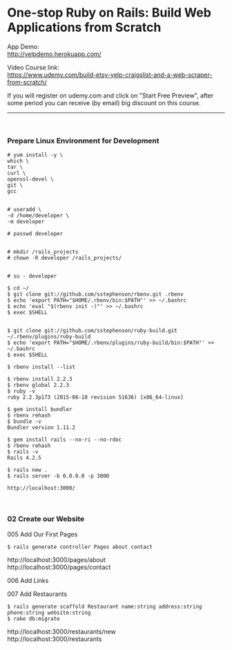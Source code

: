 # One-stop Ruby on Rails: Build Web Applications from Scratch

App Demo:  
http://yelpdemo.herokuapp.com/

Video Course link:  
https://www.udemy.com/build-etsy-yelp-craigslist-and-a-web-scraper-from-scratch/

If you will register on udemy.com and click on "Start Free Preview", аfter some period you can receive (by email) big discount on this course.

____


<br/>

### Prepare Linux Environment for Development

    # yum install -y \
    which \
    tar \
    curl \
    openssl-devel \
    git \
    gcc


    # useradd \
    -d /home/developer \
    -m developer

    # passwd developer


    # mkdir /rails_projects
    # chown -R developer /rails_projects/


    # su - developer

    $ cd ~/
    $ git clone git://github.com/sstephenson/rbenv.git .rbenv
    $ echo 'export PATH="$HOME/.rbenv/bin:$PATH"' >> ~/.bashrc
    $ echo 'eval "$(rbenv init -)"' >> ~/.bashrc
    $ exec $SHELL


    $ git clone git://github.com/sstephenson/ruby-build.git ~/.rbenv/plugins/ruby-build
    $ echo 'export PATH="$HOME/.rbenv/plugins/ruby-build/bin:$PATH"' >> ~/.bashrc
    $ exec $SHELL

    $ rbenv install --list

    $ rbenv install 2.2.3
    $ rbenv global 2.2.3
    $ ruby -v
    ruby 2.2.3p173 (2015-08-18 revision 51636) [x86_64-linux]

    $ gem install bundler
    $ rbenv rehash
    $ bundle -v
    Bundler version 1.11.2

    $ gem install rails --no-ri --no-rdoc
    $ rbenv rehash
    $ rails -v
    Rails 4.2.5

    $ rails new .
    $ rails server -b 0.0.0.0 -p 3000

    http://localhost:3000/

<br/>

### 02 Create our Website

005 Add Our First Pages

    $ rails generate controller Pages about contact

 http://localhost:3000/pages/about  
 http://localhost:3000/pages/contact  


 006 Add Links

 007 Add Restaurants

    $ rails generate scaffold Restaurant name:string address:string phone:string website:string
    $ rake db:migrate

http://localhost:3000/restaurants/new  
http://localhost:3000/restaurants
